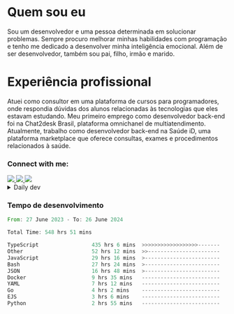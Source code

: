 # Quem sou eu
Sou um desenvolvedor e uma pessoa determinada em solucionar problemas. Sempre procuro melhorar minhas habilidades com programação e tenho me dedicado a desenvolver minha inteligência emocional. Além de ser desenvolvedor, também sou pai, filho, irmão e marido.

# Experiência profissional
Atuei como consultor em uma plataforma de cursos para programadores, onde respondia dúvidas dos alunos relacionadas às tecnologias que eles estavam estudando.
Meu primeiro emprego como desenvolvedor back-end foi na Chat2desk Brasil, plataforma omnichanel de multiatendimento.
Atualmente, trabalho como desenvolvedor back-end na Saúde iD, uma plataforma marketplace que oferece consultas, exames e procedimentos relacionados à saúde.

### Connect with me:
<a href="https://www.linkedin.com/in/theusmoreira" target="_blank" >
<img src="https://img.shields.io/badge/linkedin-%230077B5.svg?&style=for-the-badge&logo=linkedin&logoColor=white ">
</a>
<a href="https://www.instagram.com/matheus.s.moreira/" target="_blank">
<img src="https://img.shields.io/badge/instagram-%23E4405F.svg?&style=for-the-badge&logo=instagram&logoColor=white">
</a>
<a href="mailto:matheussm301@gmail.com"  target="_blank">
<img src="https://img.shields.io/badge/gmail-%23E4405F.svg?&style=for-the-badge&logo=gmail&logoColor=white">
</a>


<details>
  <summary>Daily dev </summary>
<p>
  <a href="https://app.daily.dev/matheussantos"><img src="https://github.com/matheus-santos-moreira/matheus-santos-moreira/blob/master/devcard.svg" width="200" alt="Matheus Santos's Dev Card"/></a>
 </p>
</details>

<h3>Tempo de desenvolvimento</h3>

<!--START_SECTION:waka-->

```rust
From: 27 June 2023 - To: 26 June 2024

Total Time: 548 hrs 51 mins

TypeScript                 435 hrs 6 mins  >>>>>>>>>>>>>>>>>>-------   72.39 %
Other                      52 hrs 12 mins  >>-----------------------   08.69 %
JavaScript                 29 hrs 16 mins  >------------------------   04.87 %
Bash                       27 hrs 24 mins  >------------------------   04.56 %
JSON                       16 hrs 48 mins  >------------------------   02.80 %
Docker                     9 hrs 35 mins   -------------------------   01.60 %
YAML                       7 hrs 12 mins   -------------------------   01.20 %
Go                         4 hrs 2 mins    -------------------------   00.67 %
EJS                        3 hrs 6 mins    -------------------------   00.52 %
Python                     2 hrs 55 mins   -------------------------   00.49 %
```

<!--END_SECTION:waka-->

